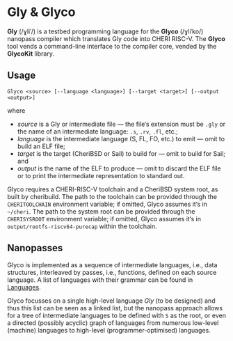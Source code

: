# Gly & Glyco
**Gly** (/ɣliˈ/) is a testbed programming language for the **Glyco** (/ɣliˈko/) nanopass compiler which translates Gly code into CHERI RISC-V. The **Glyco** tool vends a command-line interface to the compiler core, vended by the **GlycoKit** library.

## Usage

    Glyco <source> [--language <language>] [--target <target>] [--output <output>]

where

* *source* is a Gly or intermediate file — the file‘s extension must be `.gly` or the name of an intermediate language: `.s`, `.rv`, `.fl`, etc.;
* *language* is the intermediate language (S, FL, FO, etc.) to emit — omit to build an ELF file;
* *target* is the target (CheriBSD or Sail) to build for — omit to build for Sail; and
* *output* is the name of the ELF to produce — omit to discard the ELF file or to print the intermediate representation to standard out.

Glyco requires a CHERI-RISC-V toolchain and a CheriBSD system root, as built by cheribuild. The path to the toolchain can be provided through the `CHERITOOLCHAIN` environment variable; if omitted, Glyco assumes it‘s in `~/cheri`. The path to the system root can be provided through the `CHERISYSROOT` environment variable; if omitted, Glyco assumes it‘s in `output/rootfs-riscv64-purecap` within the toolchain.

## Nanopasses
Glyco is implemented as a sequence of intermediate languages, i.e., data structures, interleaved by passes, i.e., functions, defined on each source language. A list of languages with their grammar can be found in [Languages](Languages.md).

Glyco focusses on a single high-level language *Gly* (to be designed) and thus this list can be seen as a linked list, but the nanopass approach allows for a tree of intermediate languages to be defined with `S` as the root, or even a directed (possibly acyclic) graph of languages from numerous low-level (machine) languages to high-level (programmer-optimised) languages.
